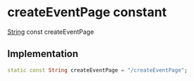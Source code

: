 


# createEventPage constant







[String](https://api.flutter.dev/flutter/dart-core/String-class.html) const createEventPage
  







## Implementation

```dart
static const String createEventPage = "/createEventPage";
```







